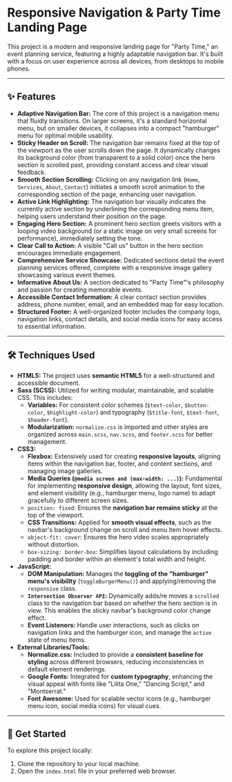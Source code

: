 # Responsive Navigation & Party Time Landing Page

This project is a modern and responsive landing page for "Party Time," an event planning service, featuring a highly adaptable navigation bar. It's built with a focus on user experience across all devices, from desktops to mobile phones.

---

## ✨ Features

* **Adaptive Navigation Bar:** The core of this project is a navigation menu that fluidly transitions. On larger screens, it's a standard horizontal menu, but on smaller devices, it collapses into a compact "hamburger" menu for optimal mobile usability.
* **Sticky Header on Scroll:** The navigation bar remains fixed at the top of the viewport as the user scrolls down the page. It dynamically changes its background color (from transparent to a solid color) once the hero section is scrolled past, providing constant access and clear visual feedback.
* **Smooth Section Scrolling:** Clicking on any navigation link (`Home`, `Services`, `About`, `Contact`) initiates a smooth scroll animation to the corresponding section of the page, enhancing user navigation.
* **Active Link Highlighting:** The navigation bar visually indicates the currently active section by underlining the corresponding menu item, helping users understand their position on the page.
* **Engaging Hero Section:** A prominent hero section greets visitors with a looping video background (or a static image on very small screens for performance), immediately setting the tone.
* **Clear Call to Action:** A visible "Call us" button in the hero section encourages immediate engagement.
* **Comprehensive Service Showcase:** Dedicated sections detail the event planning services offered, complete with a responsive image gallery showcasing various event themes.
* **Informative About Us:** A section dedicated to "Party Time"'s philosophy and passion for creating memorable events.
* **Accessible Contact Information:** A clear contact section provides address, phone number, email, and an embedded map for easy location.
* **Structured Footer:** A well-organized footer includes the company logo, navigation links, contact details, and social media icons for easy access to essential information.

---

## 🛠️ Techniques Used

* **HTML5:** The project uses **semantic HTML5** for a well-structured and accessible document.
* **Sass (SCSS):** Utilized for writing modular, maintainable, and scalable CSS. This includes:
    * **Variables:** For consistent color schemes (`$text-color`, `$button-color`, `$highlight-color`) and typography (`$title-font`, `$text-font`, `$header-font`).
    * **Modularization:** `normalize.css` is imported and other styles are organized across `main.scss`, `nav.scss`, and `footer.scss` for better management.
* **CSS3:**
    * **Flexbox:** Extensively used for creating **responsive layouts**, aligning items within the navigation bar, footer, and content sections, and managing image galleries.
    * **Media Queries (`@media screen and (max-width: ...)`):** Fundamental for implementing **responsive design**, allowing the layout, font sizes, and element visibility (e.g., hamburger menu, logo name) to adapt gracefully to different screen sizes.
    * `position: fixed`: Ensures the **navigation bar remains sticky** at the top of the viewport.
    * **CSS Transitions:** Applied for **smooth visual effects**, such as the navbar's background change on scroll and menu item hover effects.
    * `object-fit: cover`: Ensures the hero video scales appropriately without distortion.
    * `box-sizing: border-box`: Simplifies layout calculations by including padding and border within an element's total width and height.
* **JavaScript:**
    * **DOM Manipulation:** Manages the **toggling of the "hamburger" menu's visibility** (`toggleBurgerMenu()`) and applying/removing the `responsive` class.
    * **`Intersection Observer API`:** Dynamically adds/re moves a `scrolled` class to the navigation bar based on whether the hero section is in view. This enables the sticky navbar's background color change effect.
    * **Event Listeners:** Handle user interactions, such as clicks on navigation links and the hamburger icon, and manage the `active` state of menu items.
* **External Libraries/Tools:**
    * **Normalize.css:** Included to provide a **consistent baseline for styling** across different browsers, reducing inconsistencies in default element renderings.
    * **Google Fonts:** Integrated for **custom typography**, enhancing the visual appeal with fonts like "Lilita One," "Dancing Script," and "Montserrat."
    * **Font Awesome:** Used for scalable vector icons (e.g., hamburger menu icon, social media icons) for visual cues.

---

## 🚀 Get Started

To explore this project locally:

1.  Clone the repository to your local machine.
2.  Open the `index.html` file in your preferred web browser.